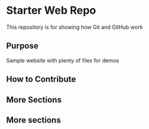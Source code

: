 # Starter Web Repo

This repository is for showing how Git and GitHub work

## Purpose

Sample website with plenty of files for demos

## How to Contribute

## More Sections

## More sections

